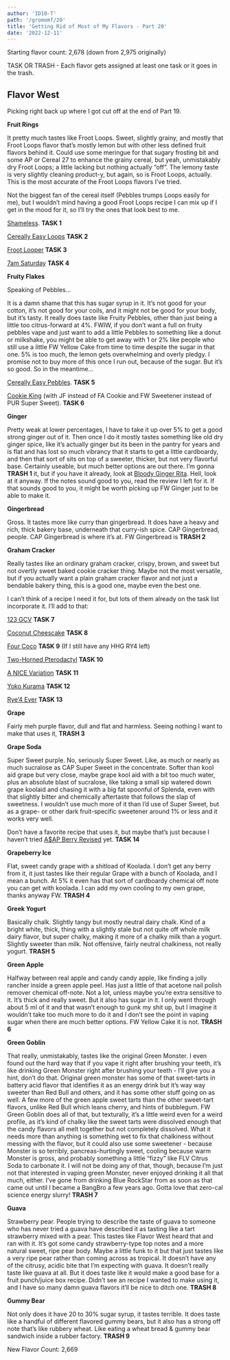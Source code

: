 ```yaml
---
author: 'ID10-T'
path: '/gromomf/20'
title: 'Getting Rid of Most of My Flavors - Part 20'
date: '2022-12-11'
---
```


Starting flavor count: 2,678 (down from 2,975 originally)

TASK OR TRASH - Each flavor gets assigned at least one task or it goes in the trash.

## Flavor West

Picking right back up where I got cut off at the end of Part 19.

**Fruit Rings**

It pretty much tastes like Froot Loops. Sweet, slightly grainy, and mostly that Froot Loops flavor that’s mostly lemon but with other less defined fruit flavors behind it. Could use some meringue for that sugary frosting bit and some AP or Cereal 27 to enhance the grainy cereal, but yeah, unmistakably dry Froot Loops; a little lacking but nothing actually “off”. The lemony taste is very slightly cleaning product-y, but again, so is Froot Loops, actually. This is the most accurate of the Froot Loops flavors I’ve tried.

Not the biggest fan of the cereal itself (Pebbles trumps Loops easily for me), but I wouldn’t mind having a good Froot Loops recipe I can mix up if I get in the mood for it, so I’ll try the ones that look best to me.

[Shameless](https://alltheflavors.com/recipes/12733#shameless_another_fruit_cereal_by_jbird). **TASK 1**

[Cereally Easy Loops](https://alltheflavors.com/recipes/6165#cereally_easy_loops_by_skiddlzninja) **TASK 2**

[Froot Looper](https://alltheflavors.com/recipes/125097#froot_looper_by_cygnusy1) **TASK 3**

[7am Saturday](https://alltheflavors.com/recipes/14420#7am_saturday_by_thadentman) **TASK 4**

**Fruity Flakes**

Speaking of Pebbles...

It is a damn shame that this has sugar syrup in it. It’s not good for your cotton, it’s not good for your coils, and it might not be good for your body, but it’s tasty. It really does taste like Fruity Pebbles, other than just being a little too citrus-forward at 4%. FWIW, if you don’t want a full on fruity pebbles vape and just want to add a little Pebbles to something like a donut or milkshake, you might be able to get away with 1 or 2% like people who still use a little FW Yellow Cake from time to time despite the sugar in that one. 5% is too much, the lemon gets overwhelming and overly pledgy. I promise not to buy more of this once I run out, because of the sugar. But it’s so good. So in the meantime...

[Cereally Easy Pebbles](https://alltheflavors.com/recipes/52317#cereally_easy_pebbles_by_krucial). **TASK 5**

[Cookie King](https://alltheflavors.com/recipes/177331#cookie_king_fruity_flakes_by_slushy) (with JF instead of FA Cookie and FW Sweetener instead of PUR Super Sweet). **TASK 6**

**Ginger**

Pretty weak at lower percentages, I have to take it up over 5% to get a good strong ginger out of it. Then once I do it mostly tastes something like old dry ginger spice, like it’s actually ginger but its been in the pantry for years and is flat and has lost so much vibrancy that it starts to get a little cardboardy, and then that sort of sits on top of a sweeter, thicker, but not very flavorful base. Certainly useable, but much better options are out there. I’m gonna **TRASH 1** it, but if you have it already, look at [Bloody Ginger Rita](https://alltheflavors.com/recipes/148303#bloody_ginger_reeta_by_zander). Hell, look at it anyway. If the notes sound good to you, read the review I left for it. If that sounds good to you, it might be worth picking up FW Ginger just to be able to make it.

**Gingerbread**

Gross. It tastes more like curry than gingerbread. It does have a heavy and rich, thick bakery base, underneath that curry-ish spice. CAP Gingerbread, people. CAP Gingerbread is where it’s at. FW Gingerbread is **TRASH 2**

**Graham Cracker**

Really tastes like an ordinary graham cracker, crispy, brown, and sweet but not overtly sweet baked cookie cracker thing. Maybe not the most versatile, but if you actually want a plain graham cracker flavor and not just a bendable bakery thing, this is a good one, maybe even the best one.

I can’t think of a recipe I need it for, but lots of them already on the task list incorporate it. I’ll add to that:

[123 GCV](https://alltheflavors.com/recipes/214375#123_gcv_by_lonesomerhodestn) **TASK 7**

[Coconut Cheescake](https://alltheflavors.com/recipes/227173#coconut_cheesecake_by_shiloh) **TASK 8**

[Four Coco](https://alltheflavors.com/recipes/118763#four_coco_by_silky) **TASK 9** (If I still have any HHG RY4 left)

[Two-Horned Pterodactyl](https://alltheflavors.com/recipes/225972#two_horned_pterodactyl_by_duncanyoyo1) **TASK 10**

[A NICE Variation](https://alltheflavors.com/recipes/241889#a_n_i_c_e_variation_by_sensory_overload) **TASK 11**

[Yoko Kurama](https://alltheflavors.com/recipes/196737#yoko_kurama_by_wolfwheeler) **TASK 12**

[Rye’4 Ever](https://alltheflavors.com/recipes/167851#rye_4_ever_by_freshepies) **TASK 13**

**Grape**

Fairly meh purple flavor, dull and flat and harmless. Seeing nothing I want to make that uses it, **TRASH 3**

**Grape Soda**

Super Sweet purple. No, seriously Super Sweet. Like, as much or nearly as much sucralose as CAP Super Sweet in the concentrate. Softer than kool aid grape but very close, maybe grape kool aid with a bit too much water, plus an absolute blast of sucralose, like taking a small sip watered down grape koolaid and chasing it with a big fat spoonful of Splenda, even with that slightly bitter and chemically aftertaste that follows the slap of sweetness. I wouldn’t use much more of it than I’d use of Super Sweet, but as a grape- or other dark fruit-specific sweetener around 1% or less and it works very well.

Don’t have a favorite recipe that uses it, but maybe that’s just because I haven’t tried [A$AP Berry Revised](https://alltheflavors.com/recipes/207583#a_ap_b_rry_revised_by_vensyboy) yet. **TASK 14**

**Grapeberry Ice**

Flat, sweet candy grape with a shitload of Koolada. I don’t get any berry from it, it just tastes like their regular Grape with a bunch of Koolada, and I mean a bunch. At 5% it even has that sort of cardboardy chemical off note you can get with koolada. I can add my own cooling to my own grape, thanks anyway FW. **TRASH 4**

**Greek Yogurt**

Basically chalk. Slightly tangy but mostly neutral dairy chalk. Kind of a bright white, thick, thing with a slightly stale but not quite off whole milk dairy flavor, but super chalky, making it more of a chalky milk than a yogurt. Slightly sweeter than milk. Not offensive, fairly neutral chalkiness, not really yogurt. **TRASH 5**

**Green Apple**

Halfway between real apple and candy candy apple, like finding a jolly rancher inside a green apple peel. Has just a little of that acetone nail polish remover chemical off-note. Not a lot, unless maybe you’re extra sensitive to it. It’s thick and really sweet. But it also has sugar in it. I only went through about 5 ml of it and that wasn’t enough to gunk my shit up, but I imagine it wouldn’t take too much more to do it and I don’t see the point in vaping sugar when there are much better options. FW Yellow Cake it is not. **TRASH 6**

**Green Goblin**

That really, unmistakably, tastes like the original Green Monster. I even found out the hard way that if you vape it right after brushing your teeth, it’s like drinking Green Monster right after brushing your teeth - I’ll give you a hint, don’t do that. Original green monster has some of that sweet-tarts in battery acid flavor that identifies it as an energy drink but it’s way way sweeter than Red Bull and others, and it has some other stuff going on as well. A few more of the green apple sweet tarts than the other sweet-tart flavors, unlike Red Bull which leans cherry, and hints of bubblegum. FW Green Goblin does all of that, but texturally, it’s a little weird even for a weird profile, as it’s kind of chalky like the sweet tarts were dissolved enough that the candy flavors all melt together but not completely dissolved. What it needs more than anything is something wet to fix that chalkiness without messing with the flavor, but it could also use some sweetener - because Monster is so terribly, pancreas-hurtingly sweet, cooling because warm Monster is gross, and probably something a little “fizzy” like FLV Citrus Soda to carbonate it. I will not be doing any of that, though, because I’m just not that interested in vaping green Monster, never enjoyed drinking it all that much, either. I’ve gone from drinking Blue RockStar from as soon as that came out until I became a BangBro a few years ago. Gotta love that zero-cal science energy slurry! **TRASH 7**

**Guava**

Strawberry pear. People trying to describe the taste of guava to someone who has never tried a guava have described it as tasting like a tart strawberry mixed with a pear. This tastes like Flavor West heard that and ran with it. It’s got some candy strawberry-type top notes and a more natural sweet, ripe pear body. Maybe a little funk to it but that just tastes like a very ripe pear rather than coming across as tropical. It doesn’t have any of the citrusy, acidic bite that I’m expecting with guava. It doesn’t really taste like guava at all. But it does taste like it would make a good base for a fruit punch/juice box recipe. Didn’t see an recipe I wanted to make using it, and I have so many damn guava flavors it’ll be nice to ditch one. **TRASH 8**

**Gummy Bear**

Not only does it have 20 to 30% sugar syrup, it tastes terrible. It does taste like a handful of different flavored gummy bears, but it also has a strong off note that’s like rubbery wheat. Like eating a wheat bread & gummy bear sandwich inside a rubber factory. **TRASH 9**

New Flavor Count: 2,669
